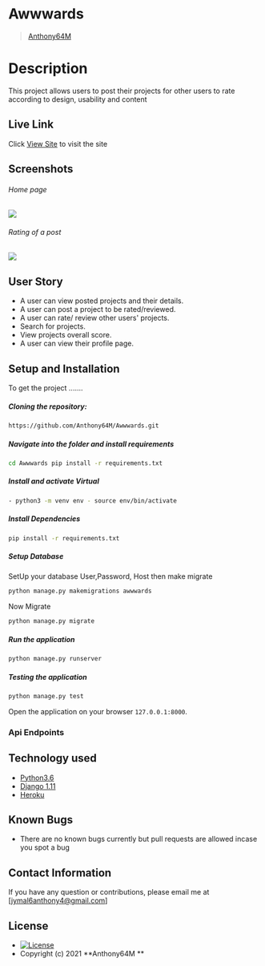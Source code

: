 # Awwwards

>[Anthony64M](https://github.com/Anthony64M)  
  
# Description  
This project allows users to post their projects for other users to rate according to design, usability and content 
##  Live Link  
 Click [View Site]()  to visit the site
  
## Screenshots 
###### Home page
 
<img src="https://ucarecdn.com/a4305bbb-8ef8-4570-8bf2-48ea79029197/">
 
 ###### Rating of a post
 <img src="https://ucarecdn.com/fa9f5724-d815-4c55-b5a0-414dbc727d02/"> 


 
## User Story  
  
* A user can view posted projects and their details.  
* A user can post a project to be rated/reviewed. 
* A user can rate/ review other users' projects.  
* Search for projects.  
* View projects overall score.
* A user can view their profile page.  
  

  
## Setup and Installation  
To get the project .......  
  
##### Cloning the repository:  
 ```bash 
 https://github.com/Anthony64M/Awwwards.git 
```
##### Navigate into the folder and install requirements  
 ```bash 
cd Awwwards pip install -r requirements.txt 
```
##### Install and activate Virtual  
 ```bash 
- python3 -m venv env - source env/bin/activate  
```  
##### Install Dependencies  
 ```bash 
 pip install -r requirements.txt 
```  
 ##### Setup Database  
  SetUp your database User,Password, Host then make migrate  
 ```bash 
python manage.py makemigrations awwwards
 ``` 
 Now Migrate  
 ```bash 
 python manage.py migrate 
```
##### Run the application  
 ```bash 
 python manage.py runserver 
``` 
##### Testing the application  
 ```bash 
 python manage.py test 
```
Open the application on your browser `127.0.0.1:8000`.  
  
 ### Api Endpoints
 <!-- * https://chawwards.herokuapp.com/api/users/
 * https://chawwards.herokuapp.com/api/profile/
 * https://chawwards.herokuapp.com/api/posts/ -->
 
 
## Technology used  
  
* [Python3.6](https://www.python.org/)  
* [Django 1.11](https://docs.djangoproject.com/en/2.2/)  
* [Heroku](https://heroku.com)  
  
  
## Known Bugs  
* There are no known bugs currently but pull requests are allowed incase you spot a bug  
  
## Contact Information   
If you have any question or contributions, please email me at [jymal6anthony4@gmail.com]  
  
## License 

* [![License](https://img.shields.io/packagist/l/loopline-systems/closeio-api-wrapper.svg)](https://github.com/Anthony64M/Picture-Globe/blob/master/LICENSE)  
* Copyright (c) 2021 **Anthony64M **